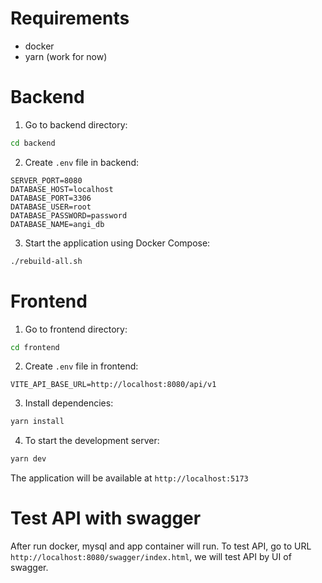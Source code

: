 # Requirements
- docker
- yarn (work for now)

# Backend
1. Go to backend directory:
```bash
cd backend
```
2. Create `.env` file in backend:
```env
SERVER_PORT=8080
DATABASE_HOST=localhost
DATABASE_PORT=3306
DATABASE_USER=root
DATABASE_PASSWORD=password
DATABASE_NAME=angi_db
```
3. Start the application using Docker Compose:
```bash
./rebuild-all.sh
```

# Frontend
1. Go to frontend directory:
```bash
cd frontend
```

2. Create `.env` file in frontend:
```
VITE_API_BASE_URL=http://localhost:8080/api/v1
```

3. Install dependencies:
```bash
yarn install
```
4. To start the development server:

```bash
yarn dev
```

The application will be available at `http://localhost:5173`

# Test API with swagger
After run docker, mysql and app container will run.
To test API, go to URL `http://localhost:8080/swagger/index.html`, we will test API by UI of swagger.